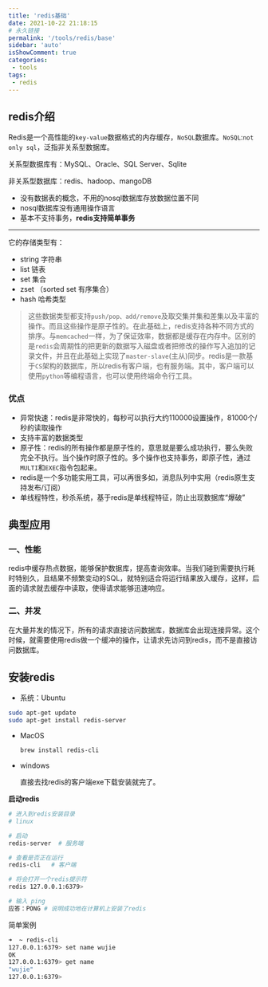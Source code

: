 ```yaml
---
title: 'redis基础'
date: 2021-10-22 21:18:15
# 永久链接
permalink: '/tools/redis/base'
sidebar: 'auto'
isShowComment: true
categories:
 - tools
tags:
 - redis
---
```




## redis介绍

Redis是一个高性能的`key-value`数据格式的内存缓存，`NoSQL`数据库。`NoSQL`:`not only sql`，泛指非关系型数据库。

关系型数据库有：MySQL、Oracle、SQL Server、Sqlite

非关系型数据库：redis、hadoop、mangoDB

-   没有数据表的概念，不用的nosql数据库存放数据位置不同
-   nosql数据库没有通用操作语言
-   基本不支持事务，**redis支持简单事务**

---

它的存储类型有：

-   string 字符串
-   list 链表
-   set 集合
-   zset （sorted set 有序集合）
-   hash 哈希类型

>   这些数据类型都支持`push/pop、add/remove`及取交集并集和差集以及丰富的操作。而且这些操作是原子性的。在此基础上，redis支持各种不同方式的排序。与`memcached`一样，为了保证效率，数据都是缓存在内存中。区别的是`redis`会周期性的把更新的数据写入磁盘或者把修改的操作写入追加的记录文件，并且在此基础上实现了`master-slave`(主从)同步。redis是一款基于`CS`架构的数据库，所以redis有客户端，也有服务端。其中，客户端可以使用`python`等编程语言，也可以使用终端命令行工具。



### 优点

-   异常快速：redis是非常快的，每秒可以执行大约110000设置操作，81000个/秒的读取操作
-   支持丰富的数据类型
-   原子性：redis的所有操作都是原子性的，意思就是要么成功执行，要么失败完全不执行。当个操作时原子性的。多个操作也支持事务，即原子性，通过`MULTI`和`EXEC`指令包起来。
-   redis是一个多功能实用工具，可以再很多如，消息队列中实用（redis原生支持发布/订阅）
-   单线程特性，秒杀系统，基于redis是单线程特征，防止出现数据库“爆破”





## 典型应用

### 一、性能

redis中缓存热点数据，能够保护数据库，提高查询效率。当我们碰到需要执行耗时特别久，且结果不频繁变动的SQL，就特别适合将运行结果放入缓存，这样，后面的请求就去缓存中读取，使得请求能够迅速响应。



### 二、并发

在大量并发的情况下，所有的请求直接访问数据库，数据库会出现连接异常。这个时候，就需要使用redis做一个缓冲的操作，让请求先访问到redis，而不是直接访问数据库。



## 安装redis

-   系统：Ubuntu

```bash
sudo apt-get update
sudo apt-get install redis-server
```

-   MacOS

    ```bash
    brew install redis-cli
    ```

-   windows

    直接去找redis的客户端exe下载安装就完了。



**启动redis**

```bash
# 进入到redis安装目录
# linux

# 启动
redis-server  # 服务端

# 查看是否正在运行
redis-cli   # 客户端

# 将会打开一个redis提示符
redis 127.0.0.1:6379>

# 输入 ping
应答：PONG # 说明成功地在计算机上安装了redis
```



简单案例

```bash
➜  ~ redis-cli
127.0.0.1:6379> set name wujie
OK
127.0.0.1:6379> get name
"wujie"
127.0.0.1:6379> 
```

